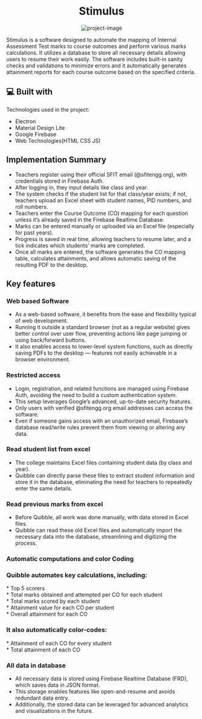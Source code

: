 <h1 align="center" id="title">Stimulus</h1>

<p align="center"><img src="https://socialify.git.ci/Rachit776/Stimulus/image?font=Rokkitt&amp;language=1&amp;name=1&amp;owner=1&amp;pattern=Solid&amp;theme=Dark" alt="project-image"></p>

<p id="description">Stimulus is a software designed to automate the mapping of Internal Assessment Test marks to course outcomes and perform various marks calculations. It utilizes a database to store all necessary details allowing users to resume their work easily. The software includes built-in sanity checks and validations to minimize errors and it automatically generates attainment reports for each course outcome based on the specified criteria.</p>

  
  
<h2>💻 Built with</h2>

Technologies used in the project:

*   Electron
*   Material Design Lite
*   Google Firebase
*   Web Technologies(HTML CSS JS)

<h2>Implementation Summary</h2>

*   Teachers register using their official SFIT email (@sfitengg.org), with credentials stored in Firebase Auth.
*   After logging in, they input details like class and year.
*   The system checks if the student list for that class/year exists; if not, teachers upload an Excel sheet with student names, PID numbers, and roll numbers.
*   Teachers enter the Course Outcome (CO) mapping for each question unless it’s already saved in the Firebase Realtime Database.
*   Marks can be entered manually or uploaded via an Excel file (especially for past years).
*   Progress is saved in real time, allowing teachers to resume later, and a tick indicates which students’ marks are completed.
*   Once all marks are entered, the software generates the CO mapping table, calculates attainments, and allows automatic saving of the resulting PDF to the desktop.

## Key features

### Web based Software
*   As a web-based software, it benefits from the ease and flexibility typical of web development.<br>
*   Running it outside a standard browser (not as a regular website) gives better control over user flow, preventing actions like page jumping or using back/forward buttons.<br>
*   It also enables access to lower-level system functions, such as directly saving PDFs to the desktop — features not easily achievable in a browser environment.<br>

### Restricted access
*   Login, registration, and related functions are managed using Firebase Auth, avoiding the need to build a custom authentication system.<br>
*   This setup leverages Google’s advanced, up-to-date security features.<br>
*   Only users with verified @sfitengg.org email addresses can access the software.<br>
*   Even if someone gains access with an unauthorized email, Firebase’s database read/write rules prevent them from viewing or altering any data.<br>

### Read student list from excel
*   The college maintains Excel files containing student data (by class and year).<br>
*   Quibble can directly parse these files to extract student information and store it in the database, eliminating the need for teachers to repeatedly enter the same details.<br>

### Read previous marks from excel
*   Before Quibble, all work was done manually, with data stored in Excel files.<br>
*   Quibble can read these old Excel files and automatically import the necessary data into the database, streamlining and digitizing the process.<br>

### Automatic computations and color Coding

<h3>Quibble automates key calculations, including:</h3>
*   Top 5 scorers<br>
*   Total marks obtained and attempted per CO for each student<br>
*   Total marks scored by each student<br>
*   Attainment value for each CO per student<br>
*   Overall attainment for each CO<br>

<h3>It also automatically color-codes:</h3>
*   Attainment of each CO for every student<br>
*   Total attainment of each CO<br>

### All data in database
*   All necessary data is stored using Firebase Realtime Database (FRD), which saves data in JSON format.<br>
*   This storage enables features like open-and-resume and avoids redundant data entry.<br>
*   Additionally, the stored data can be leveraged for advanced analytics and visualizations in the future.<br>

